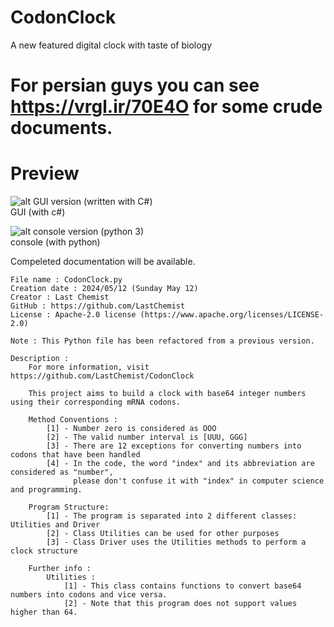 # CodonClock
A new featured digital clock with taste of biology

# For persian guys you can see https://vrgl.ir/70E4O for some crude documents.

# Preview 

![alt GUI version (written with C#)](https://files.virgool.io/upload/users/472403/posts/fatwu01a3frt/aoobxfvhkeif.gif)\
GUI (with c#)

![alt console version (python 3)](https://files.virgool.io/upload/users/472403/posts/fatwu01a3frt/wktyyn8jr0zb.gif)\
console (with python)

Compeleted documentation will be available.

    File name : CodonClock.py
    Creation date : 2024/05/12 (Sunday May 12)
    Creator : Last Chemist
    GitHub : https://github.com/LastChemist
    License : Apache-2.0 license (https://www.apache.org/licenses/LICENSE-2.0)

    Note : This Python file has been refactored from a previous version.

    Description : 
        For more information, visit https://github.com/LastChemist/CodonClock

        This project aims to build a clock with base64 integer numbers using their corresponding mRNA codons.

        Method Conventions : 
            [1] - Number zero is considered as OOO
            [2] - The valid number interval is [UUU, GGG]
            [3] - There are 12 exceptions for converting numbers into codons that have been handled
            [4] - In the code, the word "index" and its abbreviation are considered as "number",
                  please don't confuse it with "index" in computer science and programming.
        
        Program Structure:
            [1] - The program is separated into 2 different classes: Utilities and Driver
            [2] - Class Utilities can be used for other purposes
            [3] - Class Driver uses the Utilities methods to perform a clock structure

        Further info : 
            Utilities :
                [1] - This class contains functions to convert base64 numbers into codons and vice versa.
                [2] - Note that this program does not support values higher than 64.
